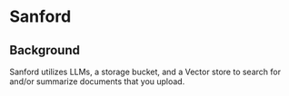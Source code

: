 # Sanford

## Background

Sanford utilizes LLMs, a storage bucket, and a Vector store to search for and/or summarize documents that you upload.